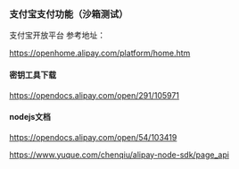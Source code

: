 ### 支付宝支付功能（沙箱测试）

支付宝开放平台 参考地址：

https://openhome.alipay.com/platform/home.htm



#### 密钥工具下载

https://opendocs.alipay.com/open/291/105971



#### nodejs文档

https://opendocs.alipay.com/open/54/103419

https://www.yuque.com/chenqiu/alipay-node-sdk/page_api
